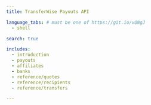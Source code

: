 ```yaml
---
title: TransferWise Payouts API

language_tabs: # must be one of https://git.io/vQNgJ
  - shell

search: true

includes:
  - introduction
  - payouts
  - affiliates
  - banks
  - reference/quotes
  - reference/recipients
  - reference/transfers

---
```

